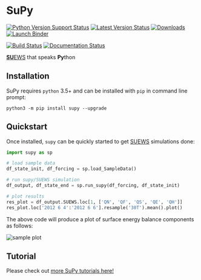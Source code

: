 # SuPy

[![Python Version Support Status](https://img.shields.io/pypi/pyversions/supy.svg)](https://pypi.org/project/supy)
[![Latest Version Status](https://img.shields.io/pypi/v/supy.svg)](https://pypi.org/project/supy)
[![Downloads](https://pepy.tech/badge/supy)](https://pepy.tech/project/supy)
[![Launch Binder](https://mybinder.org/badge_logo.svg)](https://mybinder.org/v2/gh/sunt05/SuPy/master)

[![Build Status](https://dev.azure.com/sunt05/SuPy/_apis/build/status/sunt05.SuPy?branchName=master)](https://dev.azure.com/sunt05/SuPy/_build/latest?definitionId=11?branchName=master)
[![Documentation Status](https://readthedocs.org/projects/supy/badge/?version=latest)](https://supy.readthedocs.io/en/latest/?badge=latest)


[**SU**EWS](https://suews-docs.readthedocs.io) that speaks **Py**thon

## Installation

SuPy requires `python` 3.5+ and can be installed with `pip` in command line prompt:

```shell
python3 -m pip install supy --upgrade
```

## Quickstart

Once installed, `supy` can be quickly started to get [SUEWS](https://suews-docs.readthedocs.io) simulations done:

```python
import supy as sp

# load sample data
df_state_init, df_forcing = sp.load_SampleData()

# run supy/SUEWS simulation
df_output, df_state_end = sp.run_supy(df_forcing, df_state_init)

# plot results
res_plot = df_output.SUEWS.loc[1, ['QN', 'QF', 'QS', 'QE', 'QH']]
res_plot.loc['2012 6 4':'2012 6 6'].resample('30T').mean().plot()
```

The above code will produce a plot of surface energy balance components as follows:

![sample plot](https://github.com/sunt05/SuPy/raw/master/sample_plot.png)

## Tutorial

Please check out [more SuPy tutorials here!](https://supy.readthedocs.io/en/latest/tutorial/tutorial.html)
